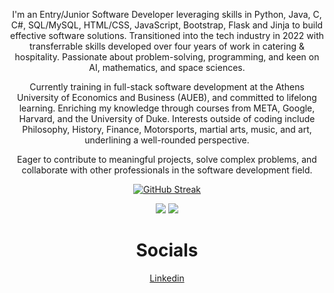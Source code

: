 <div align="center">

I'm an Entry/Junior Software Developer leveraging skills in Python, Java, C, C#, SQL/MySQL, HTML/CSS, JavaScript, Bootstrap, Flask and Jinja to build effective software solutions. Transitioned into the tech industry in 2022 with transferrable skills developed over four years of work in catering & hospitality. Passionate about problem-solving, programming, and keen on AI, mathematics, and space sciences.

Currently training in full-stack software development at the Athens University of Economics and Business (AUEB), and committed to lifelong learning. Enriching my knowledge through courses from META, Google, Harvard, and the University of Duke. Interests outside of coding include Philosophy, History, Finance, Motorsports, martial arts, music, and art, underlining a well-rounded perspective.

Eager to contribute to meaningful projects, solve complex problems, and collaborate with other professionals in the software development field.

<!--[![Top Langs](https://github-readme-stats-git-masterrstaa-rickstaa.vercel.app/api/top-langs/?username=JohnNtirintis)](https://github.com/anuraghazra/github-readme-stats) -->
    
[![GitHub Streak](https://streak-stats.demolab.com?user=JohnNtirintis&theme=dark)](https://git.io/streak-stats)

![](http://github-profile-summary-cards.vercel.app/api/cards/stats?username=JohnNtirintis&theme=2077)
![](http://github-profile-summary-cards.vercel.app/api/cards/repos-per-language?username=JohnNtirintis&theme=2077)   
</div>

<div align="center">
<h1>Socials</h1>
</div>

<div align="center">
<a href="https://www.linkedin.com/in/ioannis-panagiotis-ntirintis/" target="_blank"> 
    Linkedin
</a>
</div>


